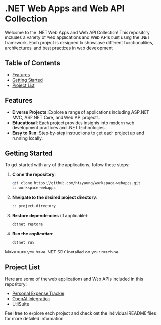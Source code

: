 # .NET Web Apps and Web API Collection

Welcome to the .NET Web Apps and Web API Collection! This repository includes a variety of web applications and Web APIs built using the .NET framework. Each project is designed to showcase different functionalities, architectures, and best practices in web development.

## Table of Contents

- [Features](#features)
- [Getting Started](#getting-started)
- [Project List](#project-list)

## Features

- **Diverse Projects**: Explore a range of applications including ASP.NET MVC, ASP.NET Core, and Web API projects.
- **Educational**: Each project provides insights into modern web development practices and .NET technologies.
- **Easy to Run**: Step-by-step instructions to get each project up and running locally.

## Getting Started

To get started with any of the applications, follow these steps:

1. **Clone the repository**:
   ```bash
   git clone https://github.com/htayaung/workspace-webapps.git
   cd workspace-webapps
2. **Navigate to the desired project directory**:
   ```bash
   cd project-directory
3. **Restore dependencies** (if applicable):
   ```bash
   dotnet restore
4. **Run the application**:
   ```bash
   dotnet run
Make sure you have .NET SDK installed on your machine.

## Project List

Here are some of the web applications and Web APIs included in this repository:
* [Personal Expense Tracker](https://github.com/htayaung/workspace-webapps/tree/main/PersonalExpenseTracker)
* [OpenAI Integration](https://github.com/htayaung/workspace-webapps/tree/main/OpenAIIntegration)
* UtilSuite

Feel free to explore each project and check out the individual README files for more detailed information.
